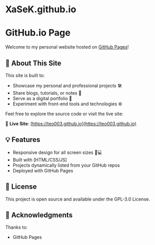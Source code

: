 # XaSeK.github.io
# GitHub.io Page

Welcome to my personal website hosted on [GitHub Pages](https://pages.github.com/)!

## 🧭 About This Site

This site is built to:

- Showcase my personal and professional projects 🛠️
- Share blogs, tutorials, or notes 📝
- Serve as a digital portfolio 💼
- Experiment with front-end tools and technologies ⚙️

Feel free to explore the source code or visit the live site:

🔗 **Live Site**: [https://teo003.github.io](https://teo003.github.io)

## 💡 Features

- Responsive design for all screen sizes 📱💻
- Built with [HTML/CSS/JS]
- Projects dynamically listed from your GitHub repos
- Deployed with GitHub Pages

## 📝 License
This project is open source and available under the GPL-3.0 License.

## 🙌 Acknowledgments
Thanks to:
- GitHub Pages
